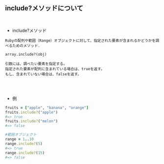 ## include?メソッドについて 
<br>

- include?メソッド  
```
Rubyの配列や範囲（Range）オブジェクトに対して、指定された要素が含まれるかどうかを調べるためのメソッド.

array.include?(obj)

引数には、調べたい要素を指定する。
指定された要素が配列に含まれている場合は、trueを返す。
もし、含まれていない場合は、falseを返す。
```
<br>
<br>

- 例  
```rb
fruits = ["apple", "banana", "orange"]
fruits.include?("apple")   
#=> true
fruits.include?("melon")   
#=> false

#範囲オブジェクト
range = 1..10
range.include?(5)   
#=> true
range.include?(15)  
#=> false
```